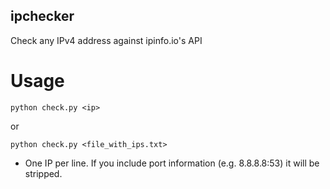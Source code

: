 ## ipchecker
Check any IPv4 address against ipinfo.io's API

# Usage
`python check.py <ip>`

or 

`python check.py <file_with_ips.txt>`
- One IP per line. If you include port information (e.g. 8.8.8.8:53) it will be stripped.